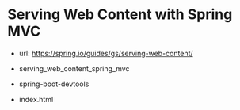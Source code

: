 # Serving Web Content with Spring MVC

- url: <https://spring.io/guides/gs/serving-web-content/>

- serving_web_content_spring_mvc

- spring-boot-devtools

- index.html
